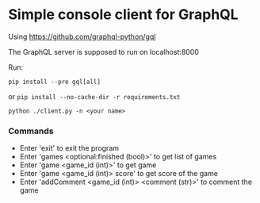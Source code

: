 # Simple console client for GraphQL 
Using https://github.com/graphql-python/gql

The GraphQL server is supposed to run on localhost:8000

Run:

`pip install --pre gql[all]`

or `pip install --no-cache-dir -r requirements.txt`

`python ./client.py -n <your name>`

### Commands
+ Enter 'exit' to exit the program
+ Enter 'games <optional:finished (bool)>' to get list of games
+ Enter 'game <game_id (int)>' to get game
+ Enter 'game <game_id (int)> score' to get score of the game
+ Enter 'addComment <game_id (int)> <comment (str)>' to comment the game